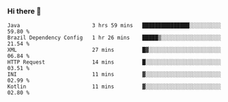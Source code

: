 ### Hi there 👋

<!--START_SECTION:waka-->

```text
Java                       3 hrs 59 mins   ███████████████░░░░░░░░░░   59.80 %
Brazil Dependency Config   1 hr 26 mins    █████▒░░░░░░░░░░░░░░░░░░░   21.54 %
XML                        27 mins         █▓░░░░░░░░░░░░░░░░░░░░░░░   06.84 %
HTTP Request               14 mins         █░░░░░░░░░░░░░░░░░░░░░░░░   03.51 %
INI                        11 mins         ▓░░░░░░░░░░░░░░░░░░░░░░░░   02.99 %
Kotlin                     11 mins         ▓░░░░░░░░░░░░░░░░░░░░░░░░   02.80 %
```

<!--END_SECTION:waka-->

<!--
**jerry-shao/jerry-shao** is a ✨ _special_ ✨ repository because its `README.md` (this file) appears on your GitHub profile.

Here are some ideas to get you started:

- 🔭 I’m currently working on ...
- 🌱 I’m currently learning ...
- 👯 I’m looking to collaborate on ...
- 🤔 I’m looking for help with ...
- 💬 Ask me about ...
- 📫 How to reach me: ...
- 😄 Pronouns: ...
- ⚡ Fun fact: ...
-->
